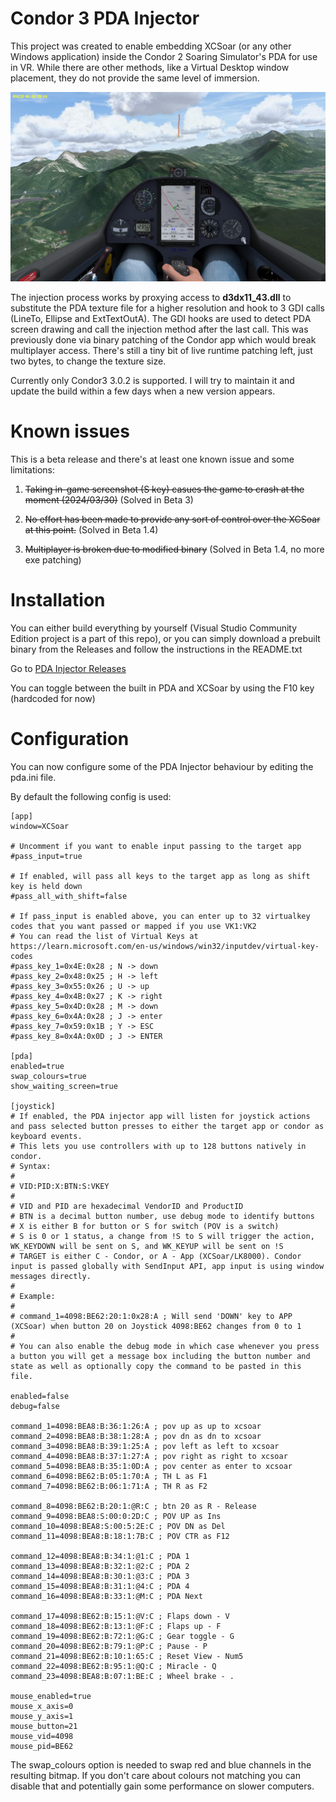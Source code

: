 # Condor 3 PDA Injector
This project was created to enable embedding XCSoar (or any other Windows application) inside the Condor 2 Soaring Simulator's PDA for use in VR. While there are other methods, like a Virtual Desktop window placement, they do not provide the same level of immersion.

![Running XCSoar inside JS3-18 Navigation Computer](docs/xcsoar_pda_js3-18.jpeg?raw=true "Running XCSoar inside JS3-18 Navigation Computer")

The injection process works by proxying access to **d3dx11_43.dll** to substitute the PDA texture file for a higher resolution and hook to 3 GDI calls (LineTo, Ellipse and ExtTextOutA). The GDI hooks are used to detect PDA screen drawing and call the injection method after the last call. This was previously done via binary patching of the Condor app which would break multiplayer access. There's still a tiny bit of live runtime patching left, just two bytes, to change the texture size.

Currently only Condor3 3.0.2 is supported. I will try to maintain it and update the build within a few days when a new version appears.

# Known issues

This is a beta release and there's at least one known issue and some limitations:

1. ~~Taking in-game screenshot (S key) casues the game to crash at the moment (2024/03/30)~~ (Solved in Beta 3)

2. ~~No effort has been made to provide any sort of control over the XCSoar at this point.~~ (Solved in Beta 1.4)

3. ~~Multiplayer is broken due to modified binary~~ (Solved in Beta 1.4, no more exe patching)

# Installation

You can either build everything by yourself (Visual Studio Community Edition project is a part of this repo), or you can simply download a prebuilt binary from the Releases and follow the instructions in the README.txt

Go to [PDA Injector Releases](https://github.com/piopawlu/pda-injector/releases "PDA Injector Releases")

You can toggle between the built in PDA and XCSoar by using the F10 key (hardcoded for now)

# Configuration

You can now configure some of the PDA Injector behaviour by editing the pda.ini file.

By default the following config is used:

```
[app]
window=XCSoar

# Uncomment if you want to enable input passing to the target app
#pass_input=true

# If enabled, will pass all keys to the target app as long as shift key is held down
#pass_all_with_shift=false

# If pass_input is enabled above, you can enter up to 32 virtualkey codes that you want passed or mapped if you use VK1:VK2
# You can read the list of Virtual Keys at https://learn.microsoft.com/en-us/windows/win32/inputdev/virtual-key-codes
#pass_key_1=0x4E:0x28 ; N -> down
#pass_key_2=0x48:0x25 ; H -> left
#pass_key_3=0x55:0x26 ; U -> up
#pass_key_4=0x4B:0x27 ; K -> right
#pass_key_5=0x4D:0x28 ; M -> down
#pass_key_6=0x4A:0x28 ; J -> enter
#pass_key_7=0x59:0x1B ; Y -> ESC
#pass_key_8=0x4A:0x0D ; J -> ENTER

[pda]
enabled=true
swap_colours=true
show_waiting_screen=true

[joystick]
# If enabled, the PDA injector app will listen for joystick actions and pass selected button presses to either the target app or condor as keyboard events.
# This lets you use controllers with up to 128 buttons natively in condor.
# Syntax:
#
# VID:PID:X:BTN:S:VKEY
#
# VID and PID are hexadecimal VendorID and ProductID
# BTN is a decimal button number, use debug mode to identify buttons
# X is either B for button or S for switch (POV is a switch)
# S is 0 or 1 status, a change from !S to S will trigger the action, WK_KEYDOWN will be sent on S, and WK_KEYUP will be sent on !S
# TARGET is either C - Condor, or A - App (XCSoar/LK8000). Condor input is passed globally with SendInput API, app input is using window messages directly.
#
# Example:
#
# command_1=4098:BE62:20:1:0x28:A ; Will send 'DOWN' key to APP (XCSoar) when button 20 on Joystick 4098:BE62 changes from 0 to 1
#
# You can also enable the debug mode in which case whenever you press a button you will get a message box including the button number and state as well as optionally copy the command to be pasted in this file.

enabled=false
debug=false

command_1=4098:BEA8:B:36:1:26:A ; pov up as up to xcsoar
command_2=4098:BEA8:B:38:1:28:A ; pov dn as dn to xcsoar
command_3=4098:BEA8:B:39:1:25:A ; pov left as left to xcsoar
command_4=4098:BEA8:B:37:1:27:A ; pov right as right to xcsoar
command_5=4098:BEA8:B:35:1:0D:A ; pov center as enter to xcsoar
command_6=4098:BE62:B:05:1:70:A ; TH L as F1
command_7=4098:BE62:B:06:1:71:A ; TH R as F2

command_8=4098:BE62:B:20:1:@R:C ; btn 20 as R - Release
command_9=4098:BEA8:S:00:0:2D:C ; POV UP as Ins
command_10=4098:BEA8:S:00:5:2E:C ; POV DN as Del
command_11=4098:BEA8:B:18:1:7B:C ; POV CTR as F12

command_12=4098:BEA8:B:34:1:@1:C ; PDA 1
command_13=4098:BEA8:B:32:1:@2:C ; PDA 2
command_14=4098:BEA8:B:30:1:@3:C ; PDA 3
command_15=4098:BEA8:B:31:1:@4:C ; PDA 4
command_16=4098:BEA8:B:33:1:@M:C ; PDA Next

command_17=4098:BE62:B:15:1:@V:C ; Flaps down - V
command_18=4098:BE62:B:13:1:@F:C ; Flaps up - F
command_19=4098:BE62:B:72:1:@G:C ; Gear toggle - G
command_20=4098:BE62:B:79:1:@P:C ; Pause - P
command_21=4098:BE62:B:10:1:65:C ; Reset View - Num5
command_22=4098:BE62:B:95:1:@Q:C ; Miracle - Q
command_23=4098:BEA8:B:07:1:BE:C ; Wheel brake - .

mouse_enabled=true
mouse_x_axis=0
mouse_y_axis=1
mouse_button=21
mouse_vid=4098
mouse_pid=BE62
```

The swap_colours option is needed to swap red and blue channels in the resulting bitmap. If you don't care about colours not matching you can disable that and potentially gain some performance on slower computers.
